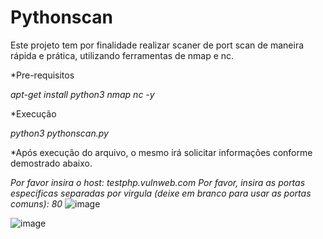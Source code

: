 # Pythonscan
Este projeto tem por finalidade realizar scaner de port scan de maneira rápida e prática, utilizando ferramentas de nmap e nc.

*Pre-requisitos 

*apt-get install python3 nmap nc -y*

*Execução

*python3 pythonscan.py* 

*Após execução do arquivo, o mesmo irá solicitar informações conforme demostrado abaixo.

  *Por favor insira o host: testphp.vulnweb.com*
  *Por favor, insira as portas especificas separadas por virgula (deixe em branco para usar as portas comuns): 80*
![image](https://github.com/geovanidps/Pythonscan/assets/68928130/b6a2cda2-12df-4b8f-bc46-b743fcd95ac8)

![image](https://github.com/geovanidps/Pythonscan/assets/68928130/b312e113-09fb-4dd8-a57d-083ead362f36)

